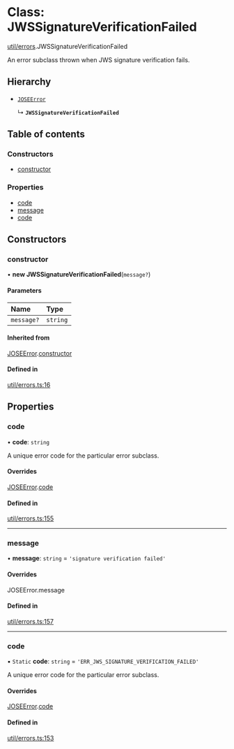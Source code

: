 # Class: JWSSignatureVerificationFailed

[util/errors](../modules/util_errors.md).JWSSignatureVerificationFailed

An error subclass thrown when JWS signature verification fails.

## Hierarchy

- [`JOSEError`](util_errors.joseerror.md)

  ↳ **`JWSSignatureVerificationFailed`**

## Table of contents

### Constructors

- [constructor](util_errors.jwssignatureverificationfailed.md#constructor)

### Properties

- [code](util_errors.jwssignatureverificationfailed.md#code)
- [message](util_errors.jwssignatureverificationfailed.md#message)
- [code](util_errors.jwssignatureverificationfailed.md#code)

## Constructors

### constructor

• **new JWSSignatureVerificationFailed**(`message?`)

#### Parameters

| Name | Type |
| :------ | :------ |
| `message?` | `string` |

#### Inherited from

[JOSEError](util_errors.joseerror.md).[constructor](util_errors.joseerror.md#constructor)

#### Defined in

[util/errors.ts:16](https://github.com/panva/jose/blob/v3.14.0/src/util/errors.ts#L16)

## Properties

### code

• **code**: `string`

A unique error code for the particular error subclass.

#### Overrides

[JOSEError](util_errors.joseerror.md).[code](util_errors.joseerror.md#code)

#### Defined in

[util/errors.ts:155](https://github.com/panva/jose/blob/v3.14.0/src/util/errors.ts#L155)

___

### message

• **message**: `string` = `'signature verification failed'`

#### Overrides

JOSEError.message

#### Defined in

[util/errors.ts:157](https://github.com/panva/jose/blob/v3.14.0/src/util/errors.ts#L157)

___

### code

▪ `Static` **code**: `string` = `'ERR_JWS_SIGNATURE_VERIFICATION_FAILED'`

A unique error code for the particular error subclass.

#### Overrides

[JOSEError](util_errors.joseerror.md).[code](util_errors.joseerror.md#code)

#### Defined in

[util/errors.ts:153](https://github.com/panva/jose/blob/v3.14.0/src/util/errors.ts#L153)
